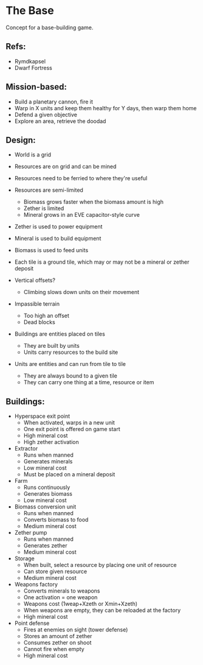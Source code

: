 # The Base

Concept for a base-building game.

## Refs:
+ Rymdkapsel
+ Dwarf Fortress



## Mission-based:
+ Build a planetary cannon, fire it
+ Warp in X units and keep them healthy for Y days, then warp them home
+ Defend a given objective
+ Explore an area, retrieve the doodad




## Design:

+ World is a grid
+ Resources are on grid and can be mined
+ Resources need to be ferried to where they're useful
+ Resources are semi-limited
	+ Biomass grows faster when the biomass amount is high
	+ Zether is limited
	+ Mineral grows in an EVE capacitor-style curve
+ Zether is used to power equipment
+ Mineral is used to build equipment
+ Biomass is used to feed units

+ Each tile is a ground tile, which may or may not be a mineral or zether deposit
+ Vertical offsets?
	+ Climbing slows down units on their movement
+ Impassible terrain
	+ Too high an offset
	+ Dead blocks

+ Buildings are entities placed on tiles
	+ They are built by units
	+ Units carry resources to the build site

+ Units are entities and can run from tile to tile
	+ They are always bound to a given tile
	+ They can carry one thing at a time, resource or item



## Buildings:
+ Hyperspace exit point
	+ When activated, warps in a new unit
	+ One exit point is offered on game start
	+ High mineral cost
	+ High zether activation
+ Extractor
	+ Runs when manned
	+ Generates minerals
	+ Low mineral cost
	+ Must be placed on a mineral deposit
+ Farm
	+ Runs continuously
	+ Generates biomass
	+ Low mineral cost
+ Biomass conversion unit
	+ Runs when manned
	+ Converts biomass to food
	+ Medium mineral cost
+ Zether pump
	+ Runs when manned
	+ Generates zether
	+ Medium mineral cost
+ Storage
	+ When built, select a resource by placing one unit of resource
	+ Can store given resource
	+ Medium mineral cost
+ Weapons factory
	+ Converts minerals to weapons
	+ One activation = one weapon
	+ Weapons cost (1weap+Xzeth or Xmin+Xzeth)
	+ When weapons are empty, they can be reloaded at the factory
	+ High mineral cost
+ Point defense
	+ Fires at enemies on sight (tower defense)
	+ Stores an amount of zether
	+ Consumes zether on shoot
	+ Cannot fire when empty
	+ High mineral cost
